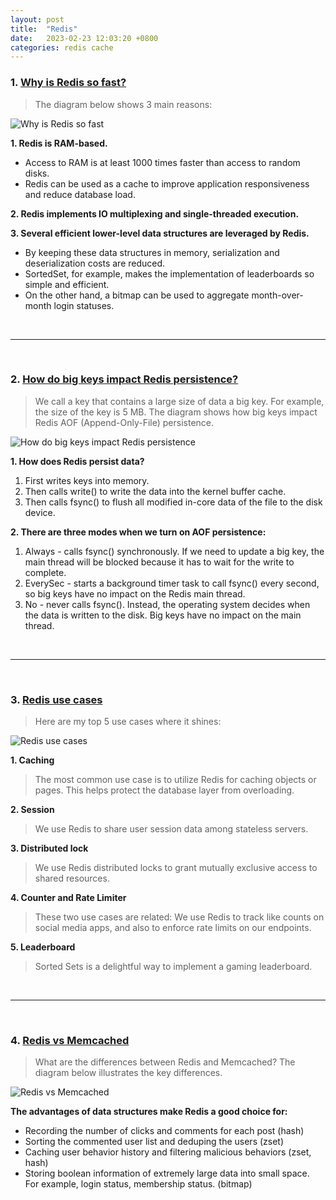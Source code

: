 ```yaml
---
layout: post
title:  "Redis"
date:   2023-02-23 12:03:20 +0800
categories: redis cache
---
```


### 1. [Why is Redis so fast?](https://twitter.com/alexxubyte/status/1622999903894110214)

> The diagram below shows 3 main reasons:

![Why is Redis so fast](https://pbs.twimg.com/media/FoYNzdcacAAMjy5?format=jpg&name=medium)

**1. Redis is RAM-based.**
- Access to RAM is at least 1000 times faster than access to random disks. 
- Redis can be used as a cache to improve application responsiveness and reduce database load.

**2. Redis implements IO multiplexing and single-threaded execution.**

**3. Several efficient lower-level data structures are leveraged by Redis.**
- By keeping these data structures in memory, serialization and deserialization costs are reduced.
- SortedSet, for example, makes the implementation of leaderboards so simple and efficient.
- On the other hand, a bitmap can be used to aggregate month-over-month login statuses.

<br/>

---

<br/>

### 2. [How do big keys impact Redis persistence?](https://twitter.com/alexxubyte/status/1571880260177907713)

> We call a key that contains a large size of data a big key. For example, the size of the key is 5 MB.
> The diagram shows how big keys impact Redis AOF (Append-Only-File) persistence.

![How do big keys impact Redis persistence](https://pbs.twimg.com/media/FdBww15aEAQHxdd?format=jpg&name=medium)

**1. How does Redis persist data?**
  1. First writes keys into memory.
  2. Then calls write() to write the data into the kernel buffer cache. 
  3. Then calls fsync() to flush all modified in-core data of the file to the disk device.

**2. There are three modes when we turn on AOF persistence:**
  1. Always - calls fsync() synchronously. If we need to update a big key, the main thread will be blocked because it has to wait for the write to complete.
  2. EverySec - starts a background timer task to call fsync() every second, so big keys have no impact on the Redis main thread.
  3. No - never calls fsync(). Instead, the operating system decides when the data is written to the disk. Big keys have no impact on the main thread. 

<br/>

---

<br/>

### 3. [Redis use cases](https://twitter.com/sahnlam/status/1620300880993189889)

> Here are my top 5 use cases where it shines:

![Redis use cases](https://pbs.twimg.com/media/Fnx3DxwakAEYsG0?format=jpg&name=large)

**1. Caching**
> The most common use case is to utilize Redis for caching objects or pages. This helps protect the database layer from overloading.

**2. Session**
> We use Redis to share user session data among stateless servers.

**3. Distributed lock**
> We use Redis distributed locks to grant mutually exclusive access to shared resources.

**4. Counter and Rate Limiter**
> These two use cases are related: 
> We use Redis to track like counts on social media apps, and also to enforce rate limits on our endpoints.

**5. Leaderboard**
> Sorted Sets is a delightful way to implement a gaming leaderboard.

<br/>

---

<br/>

### 4. [Redis vs Memcached](https://blog.bytebytego.com/p/redis-vs-memcached?s=r)

> What are the differences between Redis and Memcached? The diagram below illustrates the key differences.

![Redis vs Memcached](https://substackcdn.com/image/fetch/w_1456,c_limit,f_webp,q_auto:good,fl_progressive:steep/https%3A%2F%2Fbucketeer-e05bbc84-baa3-437e-9518-adb32be77984.s3.amazonaws.com%2Fpublic%2Fimages%2F7591f8fc-5855-4821-90dc-ede7deb7339a_3342x2310.jpeg)

**The advantages of data structures make Redis a good choice for:**
- Recording the number of clicks and comments for each post (hash)
- Sorting the commented user list and deduping the users (zset)
- Caching user behavior history and filtering malicious behaviors (zset, hash)
- Storing boolean information of extremely large data into small space. For example, login status, membership status. (bitmap)